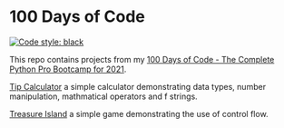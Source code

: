 # 100 Days of Code

[![Code style: black](https://img.shields.io/badge/code%20style-black-000000.svg)](https://github.com/psf/black)

This repo contains projects from my [100 Days of Code - The Complete Python Pro Bootcamp for 2021](https://www.udemy.com/course/100-days-of-code/).

[Tip Calculator](tip_calculator.py) a simple calculator demonstrating data types, number manipulation, mathmatical operators and f strings.

[Treasure Island](treasure_island.py) a simple game demonstrating the use of control flow.
